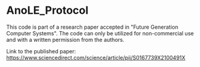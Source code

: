 # AnoLE_Protocol

This code is part of a research paper accepted in "Future Generation Computer Systems". The code can only be utilized for non-commercial use and with a written permission from the authors.

Link to the published paper: https://www.sciencedirect.com/science/article/pii/S0167739X2100491X
